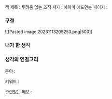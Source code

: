 
책 제목 : 두려움 없는 조직
저자 : 에이미 에드먼슨
페이지 : 

### 구절

![[Pasted image 20231113205253.png|500]]

### 내가 한 생각


### 생각의 연결고리
분야 : 

키워드 : 

관련있는 메모 : 
